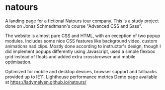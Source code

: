 # natours
A landing page for a fictional Natours tour company. This is a study project done on Jonas Schmedtmann's course "Advanced CSS and Sass".

The website is almost pure CSS and HTML, with an exception of two popup modules. Includes some nice CSS features like background video, custom animations nad clips.
Mostly done according to instructor's design, though I did implement popups differently using Javascript, 
used a simple flexbox grid instead of floats and added extra crossbrowser and mobile optimisation.

Optimized for mobile and desktop devices, browser support and fallbacks provided up to IE11. Lighthouse performance metrics
Demo page available at https://ladymelven.github.io/natours/
